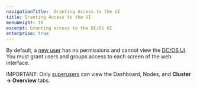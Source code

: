 ```yaml
---
navigationTitle:  Granting Access to the UI
title: Granting Access to the UI
menuWeight: 10
excerpt: Granting access to the DC/OS UI
enterprise: true
---
```

<!-- The source repository for this topic is https://github.com/dcos/dcos-docs-site -->


By default, a [new user](/mesosphere/dcos/2.1/security/ent/users-groups/) has no permissions and cannot view the [DC/OS UI](/mesosphere/dcos/2.1/gui/). You must grant users and groups access to each screen of the web interface.

<p class="message--important"><stribg>IMPORTANT: </strong> Only <a href="/mesosphere/dcos/2.1/security/ent/perms-reference/#superuser">superusers</a> can view the Dashboard, Nodes, and <strong>Cluster -> Overview</strong> tabs.</p>
